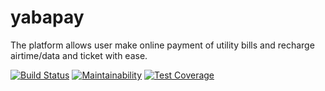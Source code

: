 # yabapay
The platform allows user make online payment of utility bills and recharge airtime/data and ticket with ease.

[![Build Status](https://travis-ci.com/dinorhythms/yabapay.svg?token=FqpbnvMpwdHDorGzHypm&branch=develop)](https://travis-ci.com/dinorhythms/yabapay)
[![Maintainability](https://api.codeclimate.com/v1/badges/b57ba9d53e342fb25701/maintainability)](https://codeclimate.com/github/dinorhythms/yabapay/maintainability)
[![Test Coverage](https://api.codeclimate.com/v1/badges/b57ba9d53e342fb25701/test_coverage)](https://codeclimate.com/github/dinorhythms/yabapay/test_coverage)
